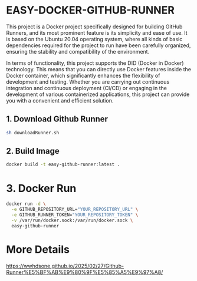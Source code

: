 # EASY-DOCKER-GITHUB-RUNNER

This project is a Docker project specifically designed for building GitHub Runners, and its most prominent feature is its simplicity and ease of use. It is based on the Ubuntu 20.04 operating system, where all kinds of basic dependencies required for the project to run have been carefully organized, ensuring the stability and compatibility of the environment.

In terms of functionality, this project supports the DID (Docker in Docker) technology. This means that you can directly use Docker features inside the Docker container, which significantly enhances the flexibility of development and testing. Whether you are carrying out continuous integration and continuous deployment (CI/CD) or engaging in the development of various containerized applications, this project can provide you with a convenient and efficient solution.

## 1. Download Github Runner

```sh
sh downloadRunner.sh
```

## 2. Build Image

```sh
docker build -t easy-github-runner:latest .
```

# 3. Docker Run

```sh
docker run -d \
  -e GITHUB_REPOSITORY_URL="YOUR_REPOSITORY_URL" \
  -e GITHUB_RUNNER_TOKEN="YOUR_REPOSITORY_TOKEN" \
  -v /var/run/docker.sock:/var/run/docker.sock \
  easy-github-runner
```

# More Details

https://wwhdsone.github.io/2025/02/27/Github-Runner%E5%BF%AB%E9%80%9F%E5%85%A5%E9%97%A8/